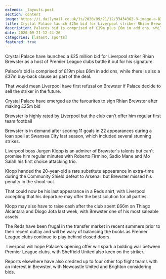 ```yaml
---
extends: _layouts.post
section: content
image: https://i.dailymail.co.uk/1s/2020/09/21/12/33434362-0-image-a-82_1600687312594.jpg 
title: Crystal Palace launch £25m bid for Liverpool striker Rhian Brewster including £37m buy back clause 
description: Palaces bid is comprised of £19m plus £6m in add ons, while there is also a £37m buy-back clause as part of the deal, which would give the Reds first refusal on the striker if they sell him in the future. 
date: 2020-09-21-12-44-26 
categories: [latest, sports] 
featured: true 
--- 
```

Crystal Palace have launched a £25 million bid for Liverpool striker Rhian Brewster as a host of Premier League clubs battle it out for his signature.

Palace's bid is comprised of £19m plus £6m in add ons, while there is also a £37m buy-back clause as part of the deal. 

That would mean Liverpool have first refusal on Brewster if Palace decide to sell the striker in the future. 

Crystal Palace have emerged as the favourites to sign Rhian Brewster after making £25m bid

Brewster is highly rated by Liverpool but the club can't offer him regular first team football

Brewster is in demand after scoring 11 goals in 22 appearances during a loan spell at Swansea City last season, which included several stunning strikes.

Liverpool boss Jurgen Klopp is an admirer of Brewster's talents but can't promise him regular minutes with Roberto Firmino, Sadio Mane and Mo Salah his first choice attacking trio.

Klopp handed the 20-year-old a rare substitute appearance in extra-time during the Community Shield defeat to Arsenal, but Brewster missed his penalty in the shoot-out.

That could now be his last appearance in a Reds shirt, with Liverpool accepting that his departure may offer the best solution for all parties.  

Klopp may also have to raise cash after the club spent £66m on Thiago Alcantara and Diogo Jota last week, with Brewster one of his most saleable assets.

The Reds have been frugal in the transfer market in recent summers prior to their recent outlay and will be wary of balancing the books as Premier League clubs continue to play behind closed doors.

 Liverpool will hope Palace's opening offer will spark a bidding war between Premier League clubs, with Sheffield United also keen on the striker. 

Reports elsewhere have also credited up to four other top flight teams with an interest in Brewster, with Newcastle United and Brighton considering bids.

